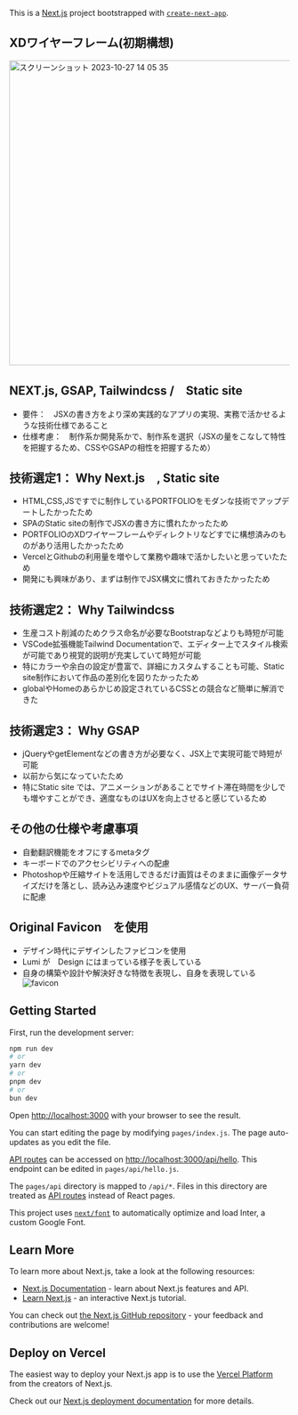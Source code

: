 This is a [Next.js](https://nextjs.org/) project bootstrapped with [`create-next-app`](https://github.com/vercel/next.js/tree/canary/packages/create-next-app).

## XDワイヤーフレーム(初期構想)
<img width="548" alt="スクリーンショット 2023-10-27 14 05 35" src="https://github.com/lumijoe/next_testocober/assets/118164717/63fc195a-cfe5-4c65-b4d1-79d68ad2b819">

## NEXT.js, GSAP, Tailwindcss /　Static site
- 要件：　JSXの書き方をより深め実践的なアプリの実現、実務で活かせるような技術仕様であること
- 仕様考慮：　制作系か開発系かで、制作系を選択（JSXの量をこなして特性を把握するため、CSSやGSAPの相性を把握するため）
  
## 技術選定1： Why Next.js　, Static site
- HTML,CSS,JSですでに制作しているPORTFOLIOをモダンな技術でアップデートしたかったため
- SPAのStatic siteの制作でJSXの書き方に慣れたかったため
- PORTFOLIOのXDワイヤーフレームやディレクトリなどすでに構想済みのものがあり活用したかったため
- VercelとGithubの利用量を増やして業務や趣味で活かしたいと思っていたため
- 開発にも興味があり、まずは制作でJSX構文に慣れておきたかったため

## 技術選定2： Why Tailwindcss
- 生産コスト削減のためクラス命名が必要なBootstrapなどよりも時短が可能
- VSCode拡張機能Tailwind Documentationで、エディター上でスタイル検索が可能であり視覚的説明が充実していて時短が可能
- 特にカラーや余白の設定が豊富で、詳細にカスタムすることも可能、Static site制作において作品の差別化を図りたかったため
- globalやHomeのあらかじめ設定されているCSSとの競合など簡単に解消できた

## 技術選定3： Why GSAP
- jQueryやgetElementなどの書き方が必要なく、JSX上で実現可能で時短が可能
- 以前から気になっていたため
- 特にStatic site では、アニメーションがあることでサイト滞在時間を少しでも増やすことができ、適度なものはUXを向上させると感じているため

## その他の仕様や考慮事項
- 自動翻訳機能をオフにするmetaタグ
- キーボードでのアクセシビリティへの配慮
- Photoshopや圧縮サイトを活用しできるだけ画質はそのままに画像データサイズだけを落とし、読み込み速度やビジュアル感情などのUX、サーバー負荷に配慮

## Original Favicon　を使用
- デザイン時代にデザインしたファビコンを使用
- Lumi が　Design にはまっている様子を表している
- 自身の構築や設計や解決好きな特徴を表現し、自身を表現している
![favicon](https://github.com/lumijoe/next_testocober/assets/118164717/0d69128c-faaf-40de-b18a-a836247457fa)


  
## Getting Started

First, run the development server:

```bash
npm run dev
# or
yarn dev
# or
pnpm dev
# or
bun dev
```

Open [http://localhost:3000](http://localhost:3000) with your browser to see the result.

You can start editing the page by modifying `pages/index.js`. The page auto-updates as you edit the file.

[API routes](https://nextjs.org/docs/api-routes/introduction) can be accessed on [http://localhost:3000/api/hello](http://localhost:3000/api/hello). This endpoint can be edited in `pages/api/hello.js`.

The `pages/api` directory is mapped to `/api/*`. Files in this directory are treated as [API routes](https://nextjs.org/docs/api-routes/introduction) instead of React pages.

This project uses [`next/font`](https://nextjs.org/docs/basic-features/font-optimization) to automatically optimize and load Inter, a custom Google Font.

## Learn More

To learn more about Next.js, take a look at the following resources:

- [Next.js Documentation](https://nextjs.org/docs) - learn about Next.js features and API.
- [Learn Next.js](https://nextjs.org/learn) - an interactive Next.js tutorial.

You can check out [the Next.js GitHub repository](https://github.com/vercel/next.js/) - your feedback and contributions are welcome!

## Deploy on Vercel

The easiest way to deploy your Next.js app is to use the [Vercel Platform](https://vercel.com/new?utm_medium=default-template&filter=next.js&utm_source=create-next-app&utm_campaign=create-next-app-readme) from the creators of Next.js.

Check out our [Next.js deployment documentation](https://nextjs.org/docs/deployment) for more details.
